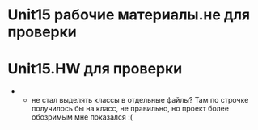 # Unit15 рабочие материалы.не для проверки
# Unit15.HW  для проверки
- - не стал выделять классы в отдельные файлы? Там по строчке получилось бы на класс, не правильно, но проект более обозримым мне показался :(
